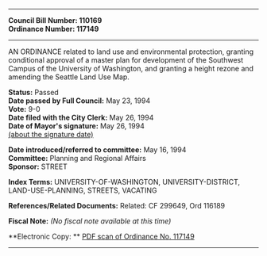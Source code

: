 * * * * *  
  
**Council Bill Number: [](#h0)[](#h2)110169**   
**Ordinance Number: 117149**  
  
* * * * *  
  
AN ORDINANCE related to land use and environmental protection, granting conditional approval of a master plan for development of the Southwest Campus of the University of Washington, and granting a height rezone and amending the Seattle Land Use Map.  
  
**Status:** Passed   
**Date passed by Full Council:** May 23, 1994   
**Vote:** 9-0   
**Date filed with the City Clerk:** May 26, 1994   
**Date of Mayor's signature:** May 26, 1994   
[(about the signature date)](/~public/approvaldate.htm)   
  
  
**Date introduced/referred to committee:** May 16, 1994   
**Committee:** Planning and Regional Affairs   
**Sponsor:** STREET   
  
**Index Terms:** UNIVERSITY-OF-WASHINGTON, UNIVERSITY-DISTRICT, LAND-USE-PLANNING, STREETS, VACATING  
  
**References/Related Documents:** Related: CF 299649, Ord 116189  
  
**Fiscal Note:** *(No fiscal note available at this time)*  
  
**Electronic Copy: ** [PDF scan of Ordinance No. 117149](/~archives/Ordinances/Ord_117149.pdf)  
  
* * * * *  
